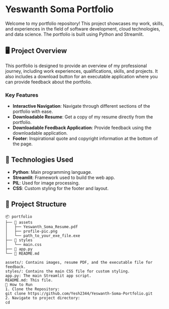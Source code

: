 # Yeswanth Soma Portfolio

Welcome to my portfolio repository! This project showcases my work, skills, and experiences in the field of software development, cloud technologies, and data science. The portfolio is built using Python and Streamlit.

## 🖥️ Project Overview

This portfolio is designed to provide an overview of my professional journey, including work experiences, qualifications, skills, and projects. It also includes a download button for an executable application where you can provide feedback about the portfolio.

### Key Features

- **Interactive Navigation**: Navigate through different sections of the portfolio with ease.
- **Downloadable Resume**: Get a copy of my resume directly from the portfolio.
- **Downloadable Feedback Application**: Provide feedback using the downloadable application.
- **Footer**: Inspirational quote and copyright information at the bottom of the page.

## 🚀 Technologies Used

- **Python**: Main programming language.
- **Streamlit**: Framework used to build the web app.
- **PIL**: Used for image processing.
- **CSS**: Custom styling for the footer and layout.

## 📂 Project Structure

```plaintext
📦 portfolio
├── 📁 assets
│   ├── Yeswanth_Soma_Resume.pdf
│   ├── profile-pic.png
│   └── path_to_your_exe_file.exe
├── 📁 styles
│   └── main.css
├── 📄 app.py
└── 📄 README.md

assets/: Contains images, resume PDF, and the executable file for feedback.
styles/: Contains the main CSS file for custom styling.
app.py: The main Streamlit app script.
README.md: This file.
📄 How to Run
1. Clone the Repository:
git clone https://github.com/Yesh2344/Yeswanth-Soma-Portfolio.git
2. Navigate to project directory:
cd 
